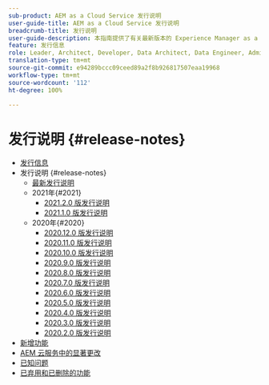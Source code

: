 ```yaml
---
sub-product: AEM as a Cloud Service 发行说明
user-guide-title: AEM as a Cloud Service 发行说明
breadcrumb-title: 发行说明
user-guide-description: 本指南提供了有关最新版本的 Experience Manager as a Cloud Service 的重要信息，包括已弃用的新增功能和已删除功能以及已知问题。
feature: 发行信息
role: Leader, Architect, Developer, Data Architect, Data Engineer, Administrator, Business Practitioner
translation-type: tm+mt
source-git-commit: e94289bccc09ceed89a2f8b926817507eaa19968
workflow-type: tm+mt
source-wordcount: '112'
ht-degree: 100%

---
```



# 发行说明 {#release-notes}

+ [发行信息](/help/release-notes/home.md)
+ 发行说明 {#release-notes}
   + [最新发行说明](/help/release-notes/release-notes-cloud/release-notes-current.md)
   + 2021年{#2021}
      + [2021.2.0 版发行说明](/help/release-notes/release-notes-cloud/2021/release-notes-2021-2-0.md)
      + [2021.1.0 版发行说明](/help/release-notes/release-notes-cloud/2021/release-notes-2021-1-0.md)
   + 2020年{#2020}
      + [2020.12.0 版发行说明](/help/release-notes/release-notes-cloud/2020/release-notes-2020-12-0.md)
      + [2020.11.0 版发行说明](/help/release-notes/release-notes-cloud/2020/release-notes-2020-11-0.md)
      + [2020.10.0 版发行说明](/help/release-notes/release-notes-cloud/2020/release-notes-2020-10-0.md)
      + [2020.9.0 版发行说明](/help/release-notes/release-notes-cloud/2020/release-notes-2020-9-0.md)
      + [2020.8.0 版发行说明](/help/release-notes/release-notes-cloud/2020/release-notes-2020-8-0.md)
      + [2020.7.0 版发行说明](/help/release-notes/release-notes-cloud/2020/release-notes-2020-7-0.md)
      + [2020.6.0 版发行说明](/help/release-notes/release-notes-cloud/2020/release-notes-2020-6-0.md)
      + [2020.5.0 版发行说明](/help/release-notes/release-notes-cloud/2020/release-notes-2020-5-0.md)
      + [2020.4.0 版发行说明](/help/release-notes/release-notes-cloud/2020/release-notes-2020-4-0.md)
      + [2020.3.0 版发行说明](/help/release-notes/release-notes-cloud/2020/release-notes-2020-3-0.md)
      + [2020.2.0 版发行说明](/help/release-notes/release-notes-cloud/2020/release-notes-2020-2-0.md)
+ [新增功能](what-is-new.md)
+ [AEM 云服务中的显著更改](aem-cloud-changes.md)
+ [已知问题](known-issues.md)
+ [已弃用和已删除的功能](deprecated-removed-features.md)
